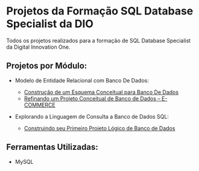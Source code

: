# Projetos da Formação SQL Database Specialist da DIO

Todos os projetos realizados para a formação de SQL Database Specialist da Digital Innovation One.

## Projetos por Módulo:

- Modelo de Entidade Relacional com Banco De Dados:  
   - [Construção de um Esquema Conceitual para Banco De Dados](https://github.com/bccalegari/sql_database_specialist_dio/tree/main/1.Modelo%20de%20Entidade%20Relacional%20com%20Banco%20De%20Dados/Refinando%20um%20Projeto%20Conceitual%20de%20Banco%20de%20Dados%20%E2%80%93%20E-COMMERCE)
  - [Refinando um Projeto Conceitual de Banco de Dados – E-COMMERCE](https://github.com/bccalegari/sql_database_specialist_dio/tree/main/1.Modelo%20de%20Entidade%20Relacional%20com%20Banco%20De%20Dados/Construindo%20um%20Esquema%20Conceitual%20para%20Banco%20De%20Dados)
 
- Explorando a Linguagem de Consulta a Banco de Dados SQL:  
  - [Construindo seu Primeiro Projeto Lógico de Banco de Dados](https://github.com/bccalegari/sql_database_specialist_dio/tree/main/1.Modelo%20de%20Entidade%20Relacional%20com%20Banco%20De%20Dados)

## Ferramentas Utilizadas:

- MySQL
